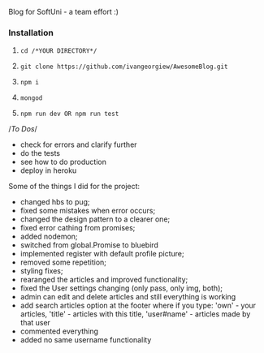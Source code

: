 Blog for SoftUni - a team effort :)

### Installation
1) `cd /*YOUR DIRECTORY*/`

2) `git clone https://github.com/ivangeorgiew/AwesomeBlog.git`

3) `npm i`

4) `mongod`

5) `npm run dev OR npm run test`



/*To Dos*/
- check for errors and clarify further
- do the tests
- see how to do production
- deploy in heroku

Some of the things I did for the project:
- changed hbs to pug;
- fixed some mistakes when error occurs;
- changed the design pattern to a clearer one;
- fixed error cathing from promises; 
- added nodemon;
- switched from global.Promise to bluebird
- implemented register with default profile picture;
- removed some repetition;
- styling fixes;
- rearanged the articles and improved functionality;
- fixed the User settings changing (only pass, only img,
  both);
- admin can edit and delete articles and still everything is working
- add search articles option at the footer where if you type:
    'own' - your articles,
    'title' - articles with this title,
    'user#name' - articles made by that user
- commented everything
- added no same username functionality
